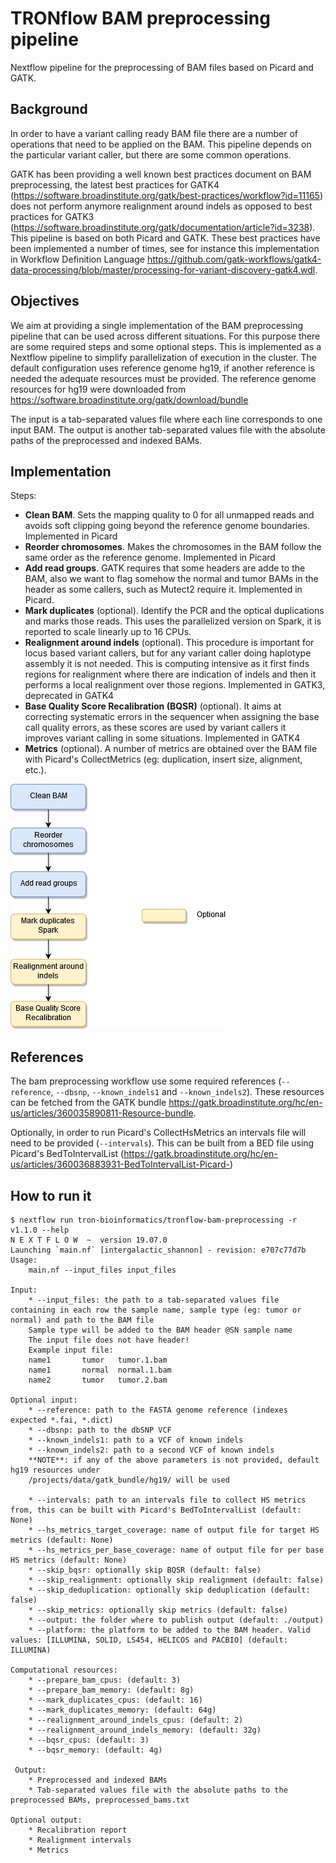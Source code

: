 # TRONflow BAM preprocessing pipeline

Nextflow pipeline for the preprocessing of BAM files based on Picard and GATK.


## Background

In order to have a variant calling ready BAM file there are a number of operations that need to be applied on the BAM. This pipeline depends on the particular variant caller, but there are some common operations.

GATK has been providing a well known best practices document on BAM preprocessing, the latest best practices for GATK4 (https://software.broadinstitute.org/gatk/best-practices/workflow?id=11165) does not perform anymore realignment around indels as opposed to best practices for GATK3 (https://software.broadinstitute.org/gatk/documentation/article?id=3238). This pipeline is based on both Picard and GATK. These best practices have been implemented a number of times, see for instance this implementation in Workflow Definition Language https://github.com/gatk-workflows/gatk4-data-processing/blob/master/processing-for-variant-discovery-gatk4.wdl.


## Objectives

We aim at providing a single implementation of the BAM preprocessing pipeline that can be used across different situations. For this purpose there are some required steps and some optional steps. This is implemented as a Nextflow pipeline to simplify parallelization of execution in the cluster. The default configuration uses reference genome hg19, if another reference is needed the adequate resources must be provided. The reference genome resources  for hg19 were downloaded from https://software.broadinstitute.org/gatk/download/bundle

The input is a tab-separated values file where each line corresponds to one input BAM. The output is another tab-separated values file with the absolute paths of the preprocessed and indexed BAMs.

## Implementation

Steps:

* **Clean BAM**. Sets the mapping quality to 0 for all unmapped reads and avoids soft clipping going beyond the reference genome boundaries. Implemented in Picard
* **Reorder chromosomes**. Makes the chromosomes in the BAM follow the same order as the reference genome. Implemented in Picard
* **Add read groups**. GATK requires that some headers are adde to the BAM, also we want to flag somehow the normal and tumor BAMs in the header as some callers, such as Mutect2 require it. Implemented in Picard.
* **Mark duplicates** (optional). Identify the PCR and the optical duplications and marks those reads. This uses the parallelized version on Spark, it is reported to scale linearly up to 16 CPUs.
* **Realignment around indels** (optional). This procedure is important for locus based variant callers, but for any variant caller doing haplotype assembly it is not needed. This is computing intensive as it first finds regions for realignment where there are indication of indels  and then it performs a local realignment over those regions. Implemented in GATK3, deprecated in GATK4
* **Base Quality Score Recalibration (BQSR)** (optional). It aims at correcting systematic errors in the sequencer when assigning the base call quality errors, as these scores are used by variant callers it improves variant calling in some situations. Implemented in GATK4
* **Metrics** (optional). A number of metrics are obtained over the BAM file with Picard's CollectMetrics (eg: duplication, insert size, alignment, etc.).

![Pipeline](bam_preprocessing2.png)

## References

The bam preprocessing workflow use some required references (`--reference`, `--dbsnp`, `--known_indels1` and `--known_indels2`).
These resources can be fetched from the GATK bundle https://gatk.broadinstitute.org/hc/en-us/articles/360035890811-Resource-bundle.

Optionally, in order to run Picard's CollectHsMetrics an intervals file will need to be provided (`--intervals`). 
This can be built from a BED file using Picard's BedToIntervalList (https://gatk.broadinstitute.org/hc/en-us/articles/360036883931-BedToIntervalList-Picard-)

## How to run it

```
$ nextflow run tron-bioinformatics/tronflow-bam-preprocessing -r v1.1.0 --help
N E X T F L O W  ~  version 19.07.0
Launching `main.nf` [intergalactic_shannon] - revision: e707c77d7b
Usage:
    main.nf --input_files input_files
 
Input:
    * --input_files: the path to a tab-separated values file containing in each row the sample name, sample type (eg: tumor or normal) and path to the BAM file
    Sample type will be added to the BAM header @SN sample name
    The input file does not have header!
    Example input file:
    name1       tumor   tumor.1.bam
    name1       normal  normal.1.bam
    name2       tumor   tumor.2.bam
 
Optional input:
    * --reference: path to the FASTA genome reference (indexes expected *.fai, *.dict)
    * --dbsnp: path to the dbSNP VCF
    * --known_indels1: path to a VCF of known indels
    * --known_indels2: path to a second VCF of known indels
    **NOTE**: if any of the above parameters is not provided, default hg19 resources under 
    /projects/data/gatk_bundle/hg19/ will be used
    
    * --intervals: path to an intervals file to collect HS metrics from, this can be built with Picard's BedToIntervalList (default: None)
    * --hs_metrics_target_coverage: name of output file for target HS metrics (default: None)
    * --hs_metrics_per_base_coverage: name of output file for per base HS metrics (default: None)
    * --skip_bqsr: optionally skip BQSR (default: false)
    * --skip_realignment: optionally skip realignment (default: false)
    * --skip_deduplication: optionally skip deduplication (default: false)
    * --skip_metrics: optionally skip metrics (default: false)
    * --output: the folder where to publish output (default: ./output)
    * --platform: the platform to be added to the BAM header. Valid values: [ILLUMINA, SOLID, LS454, HELICOS and PACBIO] (default: ILLUMINA)
    
Computational resources:
    * --prepare_bam_cpus: (default: 3)
    * --prepare_bam_memory: (default: 8g)
    * --mark_duplicates_cpus: (default: 16)
    * --mark_duplicates_memory: (default: 64g)
    * --realignment_around_indels_cpus: (default: 2)
    * --realignment_around_indels_memory: (default: 32g)
    * --bqsr_cpus: (default: 3)
    * --bqsr_memory: (default: 4g)
 
 Output:
    * Preprocessed and indexed BAMs
    * Tab-separated values file with the absolute paths to the preprocessed BAMs, preprocessed_bams.txt
 
Optional output:
    * Recalibration report
    * Realignment intervals
    * Metrics
```
